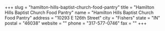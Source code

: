 +++
slug = "hamilton-hills-baptist-church-food-pantry"
title = "Hamilton Hills Baptist Church Food Pantry"
name = "Hamilton Hills Baptist Church Food Pantry"
address = "10293 E 126th Street"
city = "Fishers"
state = "IN"
postal = "46038"
website = ""
phone = "317-577-0746"
fax = ""
+++
